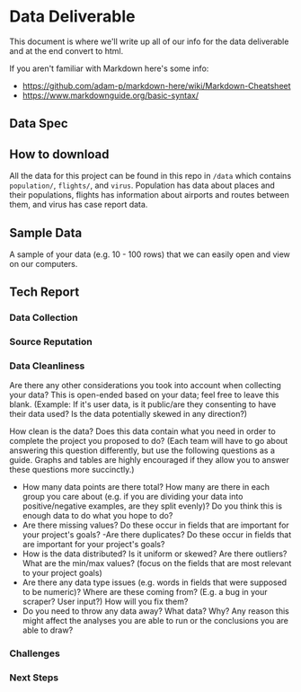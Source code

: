 # Data Deliverable

This document is where we'll write up all of our info for the data deliverable and at the end convert to html.

If you aren't familiar with Markdown here's some info:
 - https://github.com/adam-p/markdown-here/wiki/Markdown-Cheatsheet
 - https://www.markdownguide.org/basic-syntax/


## Data Spec


## How to download

All the data for this project can be found in this repo in `/data` which contains `population/`, `flights/`, and `virus`.
Population has data about places and their populations, flights has information about airports and routes between them, and
virus has case report data.

## Sample Data

A sample of your data (e.g. 10 - 100 rows) that we can easily open and view on our computers.

## Tech Report

    
### Data Collection


### Source Reputation


### Data Cleanliness
Are there any other considerations you took into account when collecting your data? This is open-ended based on your data; feel free to leave this blank. (Example: If it's user data, is it public/are they consenting to have their data used? Is the data potentially skewed in any direction?) 
    
    
How clean is the data? Does this data contain what you need in order to complete the project you proposed to do? (Each team will have to go about answering this question differently, but use the following questions as a guide. Graphs and tables are highly encouraged if they allow you to answer these questions more succinctly.)

 - How many data points are there total? How many are there in each group you care about (e.g. if you are dividing your data into positive/negative examples, are they split evenly)? Do you think this is enough data to do what you hope to do?
 - Are there missing values? Do these occur in fields that are important for your project's goals?
 -Are there duplicates? Do these occur in fields that are important for your project's goals?
 - How is the data distributed? Is it uniform or skewed? Are there outliers? What are the min/max values? (focus on the fields that are most relevant to your project goals)
 - Are there any data type issues (e.g. words in fields that were supposed to be numeric)? Where are these coming from? (E.g. a bug in your scraper? User input?) How will you fix them?
 - Do you need to throw any data away? What data? Why? Any reason this might affect the analyses you are able to run or the conclusions you are able to draw? 


### Challenges


### Next Steps

